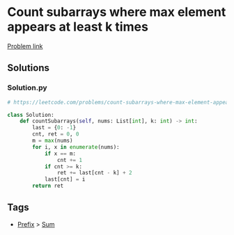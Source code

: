 # Count subarrays where max element appears at least k times

[Problem link](https://leetcode.com/problems/count-subarrays-where-max-element-appears-at-least-k-times/)

## Solutions


### Solution.py
```py
# https://leetcode.com/problems/count-subarrays-where-max-element-appears-at-least-k-times/

class Solution:
    def countSubarrays(self, nums: List[int], k: int) -> int:
        last = {0: -1}
        cnt, ret = 0, 0
        m = max(nums)
        for i, x in enumerate(nums):
            if x == m:
                cnt += 1
            if cnt >= k:
                ret += last[cnt - k] + 2
            last[cnt] = i
        return ret
```
## Tags

* [Prefix](/Collections/prefix.md#prefix) > [Sum](/Collections/prefix.md#sum)
